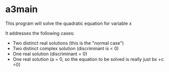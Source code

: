 # a3main
This program will solve the quadratic equation for variable x 

It addresses the following cases: 
* Two distinct real solutions (this is the "normal case") 
* Two distinct complex solution (discriminant is < 0) 
* One real solution (discriminant = 0) 
* One real solution (a = 0, so the equation to be solved is really just bx +c =0) 
